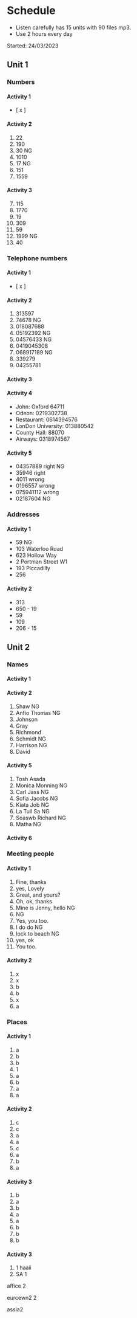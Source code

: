 # Schedule

- Listen carefully has 15 units with 90 files mp3.
- Use 2 hours every day

Started: 24/03/2023

## Unit 1
### Numbers

#### Activity 1
- [ x ]

#### Activity 2
1. 22
2. 190
3. 30 NG
4. 1010
5. 17 NG
6. 151
7. 1559

#### Activity 3
7. 115
6. 1770
5. 19
4. 309
3. 59
4. 1999 NG
5. 40

### Telephone numbers

#### Activity 1
- [ x ]

#### Activity 2
  1. 313597
  2. 74678 NG
  3. 018087688
  4. 05192392 NG
  5. 04576433 NG
  6. 0419045308
  7. 068917189 NG
  8. 339279
  9. 04255781

#### Activity 3

#### Activity 4
- John: Oxford 64711
- Odeon: 0219302738
- Restaurant: 0614394576
- LonDon University: 013880542
- County Hall: 88070
- Airways: 0318974567

#### Activity 5
- 04357889 right NG
- 35946 right
- 4011 wrong
- 0196557 wrong
- 075941112 wrong
- 02187604 NG

### Addresses
#### Activity 1
- 59 NG
- 103 Waterloo Road
- 623 Hollow Way
- 2 Portman Street W1
- 193 Piccadilly
- 256
#### Activity 2
- 313 
- 650 - 19
- 59
- 109 
- 206 - 15



## Unit 2
### Names
#### Activity 1

#### Activity 2
1. Shaw NG
2. Anfio Thomas NG
3. Johnson
4. Gray
5. Richmond
6. Schmidt NG
7. Harrison NG
8. David

#### Activity 5
1. Tosh Asada
2. Monica Monning NG
3. Carl Jass NG
4. Sofia Jacobs NG
5. Kiata Job NG
6. La Tull Sa NG
7. Soaswb Richard NG
8. Matha NG

#### Activity 6

### Meeting people

#### Activity 1
1. Fine, thanks
2. yes, Lovely
3. Great, and yours?
4. Oh, ok, thanks
5. Mine is Jenny, hello NG
6. NG
7. Yes, you too.
8. I do do NG
9. lock to beach NG
10. yes, ok
11. You too.

#### Activity 2
1. x
2. x
3. b
4. b
5. x
6. a

### Places
#### Activity 1
1. a
2. b
3. b
4. 1
5. a
6. b
7. a
8. a

#### Activity 2
1. c
2. c
3. a
4. a
5. c
6. a
7. b
8. a

#### Activity 3
1. b
2. a
3. b
4. a
5. a
6. b
7. b
8. b

#### Activity 3
1. 1 haaii
2. SA
  1

affice 2

eurcewn2 
2

assia2
















































